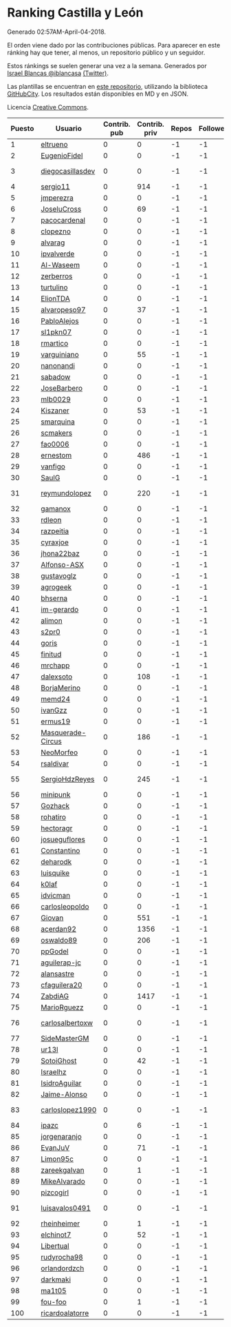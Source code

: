 # Ranking Castilla y León

Generado 02:57AM-April-04-2018.

El orden viene dado por las contribuciones públicas. Para aparecer en este ránking hay que tener, al menos, un repositorio público y un seguidor.

Estos ránkings se suelen generar una vez a la semana. Generados por [Israel Blancas @iblancasa](https://github.com/iblancasa/) [(Twitter)](https://twitter.com/iblancasa).

Las plantillas se encuentran en [este repositorio](https://github.com/iblancasa/GH-Spanish-Ranking), utilizando la biblioteca [GitHubCity](https://github.com/iblancasa/GitHubCity). Los resultados están disponibles en MD y en JSON.

Licencia [Creative Commons](https://creativecommons.org/licenses/by/4.0/).

| Puesto   |  Usuario  | Contrib. pub | Contrib. priv |Repos| Followers | Desde |  Avatar  |
|----------|-----------|--------------|---------------|-----|-----------|-------|----------|
|1|[eltrueno](https://github.com/eltrueno)|0|0|-1|-1||![eltrueno]()|
|2|[EugenioFidel](https://github.com/EugenioFidel)|0|0|-1|-1||![EugenioFidel]()|
|3|[diegocasillasdev](https://github.com/diegocasillasdev)|0|0|-1|-1||![diegocasillasdev]()|
|4|[sergio11](https://github.com/sergio11)|0|914|-1|-1||![sergio11]()|
|5|[jmperezra](https://github.com/jmperezra)|0|0|-1|-1||![jmperezra]()|
|6|[JoseluCross](https://github.com/JoseluCross)|0|69|-1|-1||![JoseluCross]()|
|7|[pacocardenal](https://github.com/pacocardenal)|0|0|-1|-1||![pacocardenal]()|
|8|[clopezno](https://github.com/clopezno)|0|0|-1|-1||![clopezno]()|
|9|[alvarag](https://github.com/alvarag)|0|0|-1|-1||![alvarag]()|
|10|[ipvalverde](https://github.com/ipvalverde)|0|0|-1|-1||![ipvalverde]()|
|11|[Al-Waseem](https://github.com/Al-Waseem)|0|0|-1|-1||![Al-Waseem]()|
|12|[zerberros](https://github.com/zerberros)|0|0|-1|-1||![zerberros]()|
|13|[turtulino](https://github.com/turtulino)|0|0|-1|-1||![turtulino]()|
|14|[ElionTDA](https://github.com/ElionTDA)|0|0|-1|-1||![ElionTDA]()|
|15|[alvaropeso97](https://github.com/alvaropeso97)|0|37|-1|-1||![alvaropeso97]()|
|16|[PabloAlejos](https://github.com/PabloAlejos)|0|0|-1|-1||![PabloAlejos]()|
|17|[sl1pkn07](https://github.com/sl1pkn07)|0|0|-1|-1||![sl1pkn07]()|
|18|[rmartico](https://github.com/rmartico)|0|0|-1|-1||![rmartico]()|
|19|[varguiniano](https://github.com/varguiniano)|0|55|-1|-1||![varguiniano]()|
|20|[nanonandi](https://github.com/nanonandi)|0|0|-1|-1||![nanonandi]()|
|21|[sabadow](https://github.com/sabadow)|0|0|-1|-1||![sabadow]()|
|22|[JoseBarbero](https://github.com/JoseBarbero)|0|0|-1|-1||![JoseBarbero]()|
|23|[mlb0029](https://github.com/mlb0029)|0|0|-1|-1||![mlb0029]()|
|24|[Kiszaner](https://github.com/Kiszaner)|0|53|-1|-1||![Kiszaner]()|
|25|[smarquina](https://github.com/smarquina)|0|0|-1|-1||![smarquina]()|
|26|[scmakers](https://github.com/scmakers)|0|0|-1|-1||![scmakers]()|
|27|[fao0006](https://github.com/fao0006)|0|0|-1|-1||![fao0006]()|
|28|[ernestom](https://github.com/ernestom)|0|486|-1|-1||![ernestom]()|
|29|[vanfigo](https://github.com/vanfigo)|0|0|-1|-1||![vanfigo]()|
|30|[SaulG](https://github.com/SaulG)|0|0|-1|-1||![SaulG]()|
|31|[reymundolopez](https://github.com/reymundolopez)|0|220|-1|-1||![reymundolopez]()|
|32|[gamanox](https://github.com/gamanox)|0|0|-1|-1||![gamanox]()|
|33|[rdleon](https://github.com/rdleon)|0|0|-1|-1||![rdleon]()|
|34|[razpeitia](https://github.com/razpeitia)|0|0|-1|-1||![razpeitia]()|
|35|[cyraxjoe](https://github.com/cyraxjoe)|0|0|-1|-1||![cyraxjoe]()|
|36|[jhona22baz](https://github.com/jhona22baz)|0|0|-1|-1||![jhona22baz]()|
|37|[Alfonso-ASX](https://github.com/Alfonso-ASX)|0|0|-1|-1||![Alfonso-ASX]()|
|38|[gustavoglz](https://github.com/gustavoglz)|0|0|-1|-1||![gustavoglz]()|
|39|[agrogeek](https://github.com/agrogeek)|0|0|-1|-1||![agrogeek]()|
|40|[bhserna](https://github.com/bhserna)|0|0|-1|-1||![bhserna]()|
|41|[im-gerardo](https://github.com/im-gerardo)|0|0|-1|-1||![im-gerardo]()|
|42|[alimon](https://github.com/alimon)|0|0|-1|-1||![alimon]()|
|43|[s2pr0](https://github.com/s2pr0)|0|0|-1|-1||![s2pr0]()|
|44|[goris](https://github.com/goris)|0|0|-1|-1||![goris]()|
|45|[finitud](https://github.com/finitud)|0|0|-1|-1||![finitud]()|
|46|[mrchapp](https://github.com/mrchapp)|0|0|-1|-1||![mrchapp]()|
|47|[dalexsoto](https://github.com/dalexsoto)|0|108|-1|-1||![dalexsoto]()|
|48|[BorjaMerino](https://github.com/BorjaMerino)|0|0|-1|-1||![BorjaMerino]()|
|49|[memd24](https://github.com/memd24)|0|0|-1|-1||![memd24]()|
|50|[ivanGzz](https://github.com/ivanGzz)|0|0|-1|-1||![ivanGzz]()|
|51|[ermus19](https://github.com/ermus19)|0|0|-1|-1||![ermus19]()|
|52|[Masquerade-Circus](https://github.com/Masquerade-Circus)|0|186|-1|-1||![Masquerade-Circus]()|
|53|[NeoMorfeo](https://github.com/NeoMorfeo)|0|0|-1|-1||![NeoMorfeo]()|
|54|[rsaldivar](https://github.com/rsaldivar)|0|0|-1|-1||![rsaldivar]()|
|55|[SergioHdzReyes](https://github.com/SergioHdzReyes)|0|245|-1|-1||![SergioHdzReyes]()|
|56|[minipunk](https://github.com/minipunk)|0|0|-1|-1||![minipunk]()|
|57|[Gozhack](https://github.com/Gozhack)|0|0|-1|-1||![Gozhack]()|
|58|[rohatiro](https://github.com/rohatiro)|0|0|-1|-1||![rohatiro]()|
|59|[hectoragr](https://github.com/hectoragr)|0|0|-1|-1||![hectoragr]()|
|60|[josueguflores](https://github.com/josueguflores)|0|0|-1|-1||![josueguflores]()|
|61|[Constantino](https://github.com/Constantino)|0|0|-1|-1||![Constantino]()|
|62|[deharodk](https://github.com/deharodk)|0|0|-1|-1||![deharodk]()|
|63|[luisquike](https://github.com/luisquike)|0|0|-1|-1||![luisquike]()|
|64|[k0laf](https://github.com/k0laf)|0|0|-1|-1||![k0laf]()|
|65|[idvicman](https://github.com/idvicman)|0|0|-1|-1||![idvicman]()|
|66|[carlosleopoldo](https://github.com/carlosleopoldo)|0|0|-1|-1||![carlosleopoldo]()|
|67|[Giovan](https://github.com/Giovan)|0|551|-1|-1||![Giovan]()|
|68|[acerdan92](https://github.com/acerdan92)|0|1356|-1|-1||![acerdan92]()|
|69|[oswaldo89](https://github.com/oswaldo89)|0|206|-1|-1||![oswaldo89]()|
|70|[ppGodel](https://github.com/ppGodel)|0|0|-1|-1||![ppGodel]()|
|71|[aguilerap-jc](https://github.com/aguilerap-jc)|0|0|-1|-1||![aguilerap-jc]()|
|72|[alansastre](https://github.com/alansastre)|0|0|-1|-1||![alansastre]()|
|73|[cfaguilera20](https://github.com/cfaguilera20)|0|0|-1|-1||![cfaguilera20]()|
|74|[ZabdiAG](https://github.com/ZabdiAG)|0|1417|-1|-1||![ZabdiAG]()|
|75|[MarioRguezz](https://github.com/MarioRguezz)|0|0|-1|-1||![MarioRguezz]()|
|76|[carlosalbertoxw](https://github.com/carlosalbertoxw)|0|0|-1|-1||![carlosalbertoxw]()|
|77|[SideMasterGM](https://github.com/SideMasterGM)|0|0|-1|-1||![SideMasterGM]()|
|78|[ur13l](https://github.com/ur13l)|0|0|-1|-1||![ur13l]()|
|79|[SotoiGhost](https://github.com/SotoiGhost)|0|42|-1|-1||![SotoiGhost]()|
|80|[Israelhz](https://github.com/Israelhz)|0|0|-1|-1||![Israelhz]()|
|81|[IsidroAguilar](https://github.com/IsidroAguilar)|0|0|-1|-1||![IsidroAguilar]()|
|82|[Jaime-Alonso](https://github.com/Jaime-Alonso)|0|0|-1|-1||![Jaime-Alonso]()|
|83|[carloslopez1990](https://github.com/carloslopez1990)|0|0|-1|-1||![carloslopez1990]()|
|84|[ipazc](https://github.com/ipazc)|0|6|-1|-1||![ipazc]()|
|85|[jorgenaranjo](https://github.com/jorgenaranjo)|0|0|-1|-1||![jorgenaranjo]()|
|86|[EvanJuV](https://github.com/EvanJuV)|0|71|-1|-1||![EvanJuV]()|
|87|[Limon95c](https://github.com/Limon95c)|0|0|-1|-1||![Limon95c]()|
|88|[zareekgalvan](https://github.com/zareekgalvan)|0|1|-1|-1||![zareekgalvan]()|
|89|[MikeAlvarado](https://github.com/MikeAlvarado)|0|0|-1|-1||![MikeAlvarado]()|
|90|[pizcogirl](https://github.com/pizcogirl)|0|0|-1|-1||![pizcogirl]()|
|91|[luisavalos0491](https://github.com/luisavalos0491)|0|0|-1|-1||![luisavalos0491]()|
|92|[rheinheimer](https://github.com/rheinheimer)|0|1|-1|-1||![rheinheimer]()|
|93|[elchinot7](https://github.com/elchinot7)|0|52|-1|-1||![elchinot7]()|
|94|[Libertual](https://github.com/Libertual)|0|0|-1|-1||![Libertual]()|
|95|[rudyrocha98](https://github.com/rudyrocha98)|0|0|-1|-1||![rudyrocha98]()|
|96|[orlandordzch](https://github.com/orlandordzch)|0|0|-1|-1||![orlandordzch]()|
|97|[darkmaki](https://github.com/darkmaki)|0|0|-1|-1||![darkmaki]()|
|98|[ma1t05](https://github.com/ma1t05)|0|0|-1|-1||![ma1t05]()|
|99|[fou-foo](https://github.com/fou-foo)|0|1|-1|-1||![fou-foo]()|
|100|[ricardoalatorre](https://github.com/ricardoalatorre)|0|0|-1|-1||![ricardoalatorre]()|
